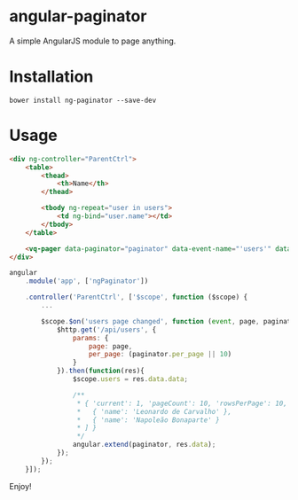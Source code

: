 angular-paginator
=================

A simple AngularJS module to page anything.

Installation
=================
```bower install ng-paginator --save-dev```

Usage
=================

```html
<div ng-controller="ParentCtrl">
	<table>
		<thead>
			<th>Name</th>
		</thead>

		<tbody ng-repeat="user in users">
			<td ng-bind="user.name"></td>
		</tbody>
	</table>

	<vq-pager data-paginator="paginator" data-event-name="'users'" data-current-key="'current'" data-last-key="'pageCount'"></vq-pager>
</div>
```

```js
angular
	.module('app', ['ngPaginator'])

	.controller('ParentCtrl', ['$scope', function ($scope) {
		...

		$scope.$on('users page changed', function (event, page, paginator) {
			$http.get('/api/users', {
				params: {
					page: page,
					per_page: (paginator.per_page || 10)
				}
			}).then(function(res){
				$scope.users = res.data.data;

				/**
				 * { 'current': 1, 'pageCount': 10, 'rowsPerPage': 10, 'data': [
				 *   { 'name': 'Leonardo de Carvalho' },
				 *   { 'name': 'Napoleão Bonaparte' }
				 * ] }
				 */
				angular.extend(paginator, res.data);
			});
		});
	}]);
```

Enjoy!
